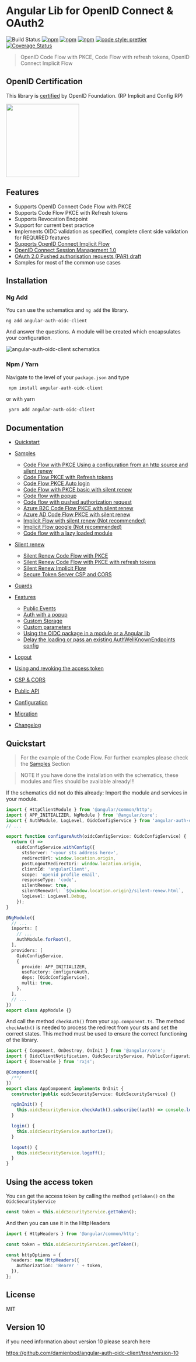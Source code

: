 # Angular Lib for OpenID Connect & OAuth2

![Build Status](https://github.com/damienbod/angular-auth-oidc-client/workflows/angular-auth-oidc-client-build/badge.svg?branch=main) [![npm](https://img.shields.io/npm/v/angular-auth-oidc-client.svg)](https://www.npmjs.com/package/angular-auth-oidc-client) [![npm](https://img.shields.io/npm/dm/angular-auth-oidc-client.svg)](https://www.npmjs.com/package/angular-auth-oidc-client) [![npm](https://img.shields.io/npm/l/angular-auth-oidc-client.svg)](https://www.npmjs.com/package/angular-auth-oidc-client) [![code style: prettier](https://img.shields.io/badge/code_style-prettier-ff69b4.svg)](https://github.com/prettier/prettier) [![Coverage Status](https://coveralls.io/repos/github/damienbod/angular-auth-oidc-client/badge.svg?branch=main)](https://coveralls.io/github/damienbod/angular-auth-oidc-client?branch=main)

> OpenID Code Flow with PKCE, Code Flow with refresh tokens, OpenID Connect Implicit Flow

## OpenID Certification

This library is <a href="http://openid.net/certification/#RPs">certified</a> by OpenID Foundation. (RP Implicit and Config RP)

<a href="http://openid.net/certification/#RPs"><img src="https://damienbod.files.wordpress.com/2017/06/oid-l-certification-mark-l-rgb-150dpi-90mm.png" alt="" width="200" /></a>

## Features

- Supports OpenID Connect Code Flow with PKCE
- Supports Code Flow PKCE with Refresh tokens
- Supports Revocation Endpoint
- Support for current best practice
- Implements OIDC validation as specified, complete client side validation for REQUIRED features
- [Supports OpenID Connect Implicit Flow](http://openid.net/specs/openid-connect-implicit-1_0.html)
- [OpenID Connect Session Management 1.0](http://openid.net/specs/openid-connect-session-1_0.html)
- [OAuth 2.0 Pushed authorisation requests (PAR) draft](https://tools.ietf.org/html/draft-ietf-oauth-par-06)
- Samples for most of the common use cases

## Installation

### Ng Add

You can use the schematics and `ng add` the library.

```
ng add angular-auth-oidc-client
```

And answer the questions. A module will be created which encapsulates your configuration.

![angular-auth-oidc-client schematics](./.github/angular-auth-oidc-client-schematics-720.gif)

### Npm / Yarn

Navigate to the level of your `package.json` and type

```typescript
 npm install angular-auth-oidc-client
```

or with yarn

```typescript
 yarn add angular-auth-oidc-client
```

## Documentation

- [Quickstart](https://github.com/damienbod/angular-auth-oidc-client/tree/main/docs/quickstart.md)
- [Samples](https://github.com/damienbod/angular-auth-oidc-client/tree/main/docs/samples.md)

  - [Code Flow with PKCE Using a configuration from an http source and silent renew](https://github.com/damienbod/angular-auth-oidc-client/tree/main/docs/samples.md#code-flow-with-pkce-using-a-configuration-from-an-http-source-and-silent-renew)
  - [Code Flow PKCE with Refresh tokens](https://github.com/damienbod/angular-auth-oidc-client/tree/main/docs/samples.md#code-flow-pkce-with-refresh-tokens)
  - [Code Flow PKCE Auto login](https://github.com/damienbod/angular-auth-oidc-client/tree/main/docs/samples.md#code-flow-pkce-auto-login)
  - [Code Flow with PKCE basic with silent renew](https://github.com/damienbod/angular-auth-oidc-client/tree/main/docs/samples.md#code-flow-with-pkce-basic-with-silent-renew)
  - [Code flow with popup](https://github.com/damienbod/angular-auth-oidc-client/tree/main/docs/samples.md#popup-code-flow-with-pkce)
  - [Code flow with pushed authorization request](https://github.com/damienbod/angular-auth-oidc-client/tree/main/docs/samples.md#code-flow-with-pushed-authorization-request)
  - [Azure B2C Code Flow PKCE with silent renew](https://github.com/damienbod/angular-auth-oidc-client/tree/main/docs/samples.md#azure-b2c-code-flow-pkce-with-silent-renew)
  - [Azure AD Code Flow PKCE with silent renew](https://github.com/damienbod/angular-auth-oidc-client/tree/main/docs/samples.md#azure-ad-oidc-code-flow-with-pkce)
  - [Implicit Flow with silent renew (Not recommended)](https://github.com/damienbod/angular-auth-oidc-client/tree/main/docs/samples.md#implicit-flow-with-silent-renew-not-recommended)
  - [Implicit Flow google (Not recommended)](https://github.com/damienbod/angular-auth-oidc-client/tree/main/docs/samples.md#implicit-flow-google-not-recommended)
  - [Code flow with a lazy loaded module](https://github.com/damienbod/angular-auth-oidc-client/tree/main/docs/samples.md#code-flow-with-a-lazy-loaded-module)

- [Silent renew](https://github.com/damienbod/angular-auth-oidc-client/tree/main/docs/silent-renew.md)

  - [Silent Renew Code Flow with PKCE](https://github.com/damienbod/angular-auth-oidc-client/tree/main/docs/silent-renew.md#silent-renew-code-flow-with-pkce)
  - [Silent Renew Code Flow with PKCE with refresh tokens](https://github.com/damienbod/angular-auth-oidc-client/tree/main/docs/silent-renew.md#silent-renew-code-flow-with-pkce-with-refresh-tokens)
  - [Silent Renew Implicit Flow](https://github.com/damienbod/angular-auth-oidc-client/tree/main/docs/silent-renew.md#silent-renew-implicit-flow)
  - [Secure Token Server CSP and CORS](https://github.com/damienbod/angular-auth-oidc-client/tree/main/docs/silent-renew.md#secure-token-server-csp-and-cors)

- [Guards](https://github.com/damienbod/angular-auth-oidc-client/tree/main/docs/guards.md)
- [Features](https://github.com/damienbod/angular-auth-oidc-client/tree/main/docs/features.md)
  - [Public Events](https://github.com/damienbod/angular-auth-oidc-client/tree/main/docs/features.md#public-events)
  - [Auth with a popup](https://github.com/damienbod/angular-auth-oidc-client/tree/main/docs/authorizing-popup.md)
  - [Custom Storage](https://github.com/damienbod/angular-auth-oidc-client/tree/main/docs/features.md#custom-storage)
  - [Custom parameters](https://github.com/damienbod/angular-auth-oidc-client/tree/main/docs/features.md#custom-parameters)
  - [Using the OIDC package in a module or a Angular lib](https://github.com/damienbod/angular-auth-oidc-client/tree/main/docs/features.md#using-the-oidc-package-in-a-module-or-a-angular-lib)
  - [Delay the loading or pass an existing AuthWellKnownEndpoints config](https://github.com/damienbod/angular-auth-oidc-client/tree/main/docs/features.md#delay-the-loading-or-pass-an-existing-well-knownopenid-configuration-configuration)
- [Logout](https://github.com/damienbod/angular-auth-oidc-client/tree/main/docs/logout.md)
- [Using and revoking the access token](https://github.com/damienbod/angular-auth-oidc-client/tree/main/docs/using-access-tokens.md)
- [CSP & CORS](https://github.com/damienbod/angular-auth-oidc-client/tree/main/docs/csp-cors-config.md)
- [Public API](https://github.com/damienbod/angular-auth-oidc-client/tree/main/docs/public-api.md)
- [Configuration](https://github.com/damienbod/angular-auth-oidc-client/tree/main/docs/configuration.md)
- [Migration](https://github.com/damienbod/angular-auth-oidc-client/tree/main/docs/migration.md)
- [Changelog](https://github.com/damienbod/angular-auth-oidc-client/tree/main/CHANGELOG.md)

## Quickstart

> For the example of the Code Flow. For further examples please check the [Samples](docs/samples.md) Section

> NOTE If you have done the installation with the schematics, these modules and files should be available already!!!

If the schematics did not do this already: Import the module and services in your module.

```typescript
import { HttpClientModule } from '@angular/common/http';
import { APP_INITIALIZER, NgModule } from '@angular/core';
import { AuthModule, LogLevel, OidcConfigService } from 'angular-auth-oidc-client';
// ...

export function configureAuth(oidcConfigService: OidcConfigService) {
  return () =>
    oidcConfigService.withConfig({
      stsServer: '<your sts address here>',
      redirectUrl: window.location.origin,
      postLogoutRedirectUri: window.location.origin,
      clientId: 'angularClient',
      scope: 'openid profile email',
      responseType: 'code',
      silentRenew: true,
      silentRenewUrl: `${window.location.origin}/silent-renew.html`,
      logLevel: LogLevel.Debug,
    });
}

@NgModule({
  // ...
  imports: [
    // ...
    AuthModule.forRoot(),
  ],
  providers: [
    OidcConfigService,
    {
      provide: APP_INITIALIZER,
      useFactory: configureAuth,
      deps: [OidcConfigService],
      multi: true,
    },
  ],
  // ...
})
export class AppModule {}
```

And call the method `checkAuth()` from your `app.component.ts`. The method `checkAuth()` is needed to process the redirect from your sts and set the correct states. This method must be used to ensure the correct functioning of the library.

```typescript
import { Component, OnDestroy, OnInit } from '@angular/core';
import { OidcClientNotification, OidcSecurityService, PublicConfiguration } from 'angular-auth-oidc-client';
import { Observable } from 'rxjs';

@Component({
  /**/
})
export class AppComponent implements OnInit {
  constructor(public oidcSecurityService: OidcSecurityService) {}

  ngOnInit() {
    this.oidcSecurityService.checkAuth().subscribe((auth) => console.log('is authenticated', auth));
  }

  login() {
    this.oidcSecurityService.authorize();
  }

  logout() {
    this.oidcSecurityService.logoff();
  }
}
```

## Using the access token

You can get the access token by calling the method `getToken()` on the `OidcSecurityService`

```typescript
const token = this.oidcSecurityService.getToken();
```

And then you can use it in the HttpHeaders

```typescript
import { HttpHeaders } from '@angular/common/http';

const token = this.oidcSecurityServices.getToken();

const httpOptions = {
  headers: new HttpHeaders({
    Authorization: 'Bearer ' + token,
  }),
};
```

## License

MIT

## Version 10

if you need information about version 10 please search here

https://github.com/damienbod/angular-auth-oidc-client/tree/version-10
